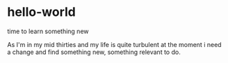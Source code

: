 # hello-world
time to learn something new

As I'm in my mid thirties and my life is quite turbulent at the moment i need a change and find something new, something relevant to do. 
